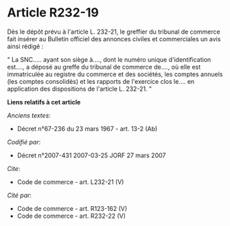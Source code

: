 # Article R232-19

Dès le dépôt prévu à l'article L. 232-21, le greffier du tribunal de commerce fait insérer au Bulletin officiel des annonces
civiles et commerciales un avis ainsi rédigé : 

" La SNC..... ayant son siège à...., dont le numéro unique d'identification est...., a déposé au greffe du tribunal de
commerce de...., où elle est immatriculée au registre du commerce et des sociétés, les comptes annuels (les comptes
consolidés) et les rapports de l'exercice clos le.... en application des dispositions de l'article L. 232-21. "

**Liens relatifs à cet article**

_Anciens textes_:

  - Décret n°67-236 du 23 mars 1967 - art. 13-2 (Ab)

_Codifié par_:

  - Décret n°2007-431 2007-03-25 JORF 27 mars 2007

_Cite_:

  - Code de commerce - art. L232-21 (V)

_Cité par_:

  - Code de commerce - art. R123-162 (V)
  - Code de commerce - art. R232-22 (V)
